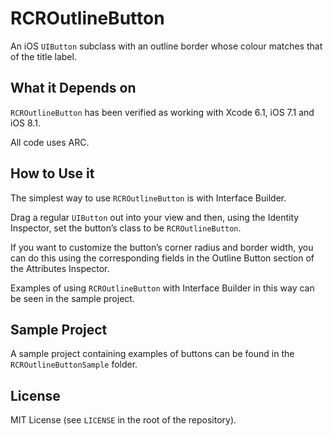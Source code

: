 RCROutlineButton
================

An iOS `UIButton` subclass with an outline border whose colour matches that of the title label.

## What it Depends on

`RCROutlineButton` has been verified as working with Xcode 6.1, iOS 7.1 and iOS 8.1.

All code uses ARC.

## How to Use it

The simplest way to use `RCROutlineButton` is with Interface Builder.

Drag a regular `UIButton` out into your view and then, using the Identity Inspector, set the button’s class to be `RCROutlineButton`.

If you want to customize the button’s corner radius and border width, you can do this using the corresponding fields in the Outline Button section of the Attributes Inspector.

Examples of using `RCROutlineButton` with Interface Builder in this way can be seen in the sample project.

## Sample Project

A sample project containing examples of buttons can be found in the `RCROutlineButtonSample` folder.

## License

MIT License (see `LICENSE` in the root of the repository).
